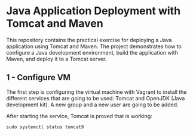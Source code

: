 # Java Application Deployment with Tomcat and Maven

This repository contains the practical exercise for deploying a Java application using Tomcat and Maven. The project demonstrates how to configure a Java development environment, build the application with Maven, and deploy it to a Tomcat server.

## 1 - Configure VM

The first step is configuring the virtual machine with Vagrant to install the different services that are going to be used: Tomcat and OpenJDK (Java development kit).
A new group and a new user are going to be added.

After starting the service, Tomcat is proved that is working:

```
sudo systemctl status tomcat9
```
